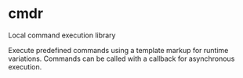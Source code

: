 # cmdr
Local command execution library

Execute predefined commands using a template markup for runtime variations.
Commands can be called with a callback for asynchronous execution.
